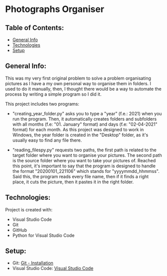 # Photographs Organiser

## Table of Contents:

* [General Info](#general-info)
* [Technologies](#techonologies)
* [Setup](#setup)

## General Info:

This was my very first original problem to solve a problem organisating pictures as I have a my own personal way to organise them in folders. I used to do it manually, then, I thought there would be a way to automate the process by writing a simple program so I did it.

This project includes two programs:

* "creating_year_folder.py" asks you to type a "year" (f.e.: 2021) when you run the program. Then, it automatically creates folders and subfolders with all months (f.e: "01. January" format) and days (f.e: "02-04-2021" format) for each month. As this project was designed to work in Windows, the year folder is created in the "Desktop" folder, as it's usually easy to find any file there.

* "reading_filespy.py" requests two paths, the first path is related to the target folder where you want to organise your pictures. The second path is the source folder where you want to take your pictures of. Reached this point, it's important to say that the program is designed to handle the format "20200101_221106" which stands for "yyyymmdd_hhmmss". Said this, the program reads every file name, then if it finds a right place, it cuts the picture, then it pastes it in the right folder.

## Technologies:

Project is created with:
* Visual Studio Code
* Git
* GitHub
* Python for Visual Studio Code

## Setup:

* Git: [Git - Installation](https://git-scm.com/book/en/v2/Getting-Started-Installing-Git)
* Visual Studio Code: [Visual Studio Code](https://code.visualstudio.com)
